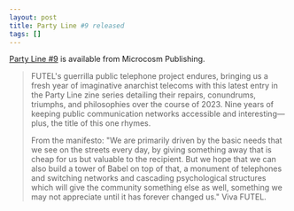 ```yaml
---
layout: post
title: Party Line #9 released
tags: []
---
```


[Party Line #9](https://microcosmpublishing.com/catalog/zines/8419) is available from Microcosm Publishing.


> FUTEL's guerrilla public telephone project endures, bringing us a fresh year of imaginative anarchist telecoms with this latest entry in the Party Line zine series detailing their repairs, conundrums, triumphs, and philosophies over the course of 2023. Nine years of keeping public communication networks accessible and interesting—plus, the title of this one rhymes.
>
> From the manifesto: "We are primarily driven by the basic needs that we see on the streets every day, by giving something away that is cheap for us but valuable to the recipient. But we hope that we can also build a tower of Babel on top of that, a monument of telephones and switching networks and cascading psychological structures which will give the community something else as well, something we may not appreciate until it has forever changed us." Viva FUTEL.
